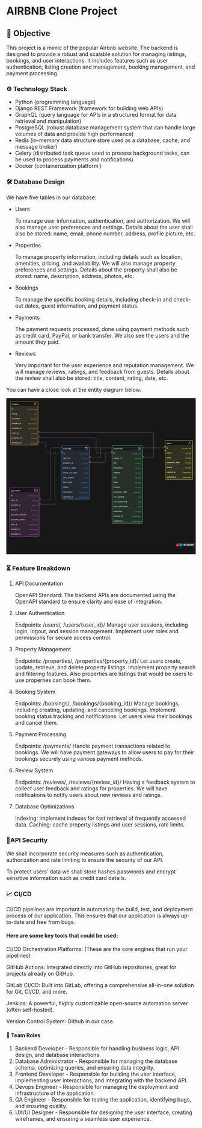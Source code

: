 # AIRBNB Clone Project

## 🚀 Objective

This project is a mimic of the popular Airbnb website. The backend is designed to provide a robust and scalable solution for managing listings, bookings, and user interactions. It includes features such as user authentication, listing creation and management, booking management, and payment processing.

### ⚙️ Technology Stack

- Python (programming language)
- Django REST Framework (framework for building web APIs)
- GraphQL (query language for APIs in a structured format for data retrieval and manipulation)
- PostgreSQL (robust database management system that can handle large volumes of data and provide high performance)
- Redis (in-memory data structure store used as a database, cache, and message broker)
- Celery (distributed task queue used to process background tasks, can be used to process payments and notifications)
- Docker (containerization platform )

### 🛠️ Database Design

We have five tables in our database:

- Users

  To manage user information, authentication, and authorization. We will also manage user preferences and settings. Details about the user shall also be stored: name, email, phone number, address, profile picture, etc.

- Properties

  To manage property information, including details such as location, amenities, pricing, and availability. We will also manage property preferences and settings. Details about the property shall also be stored: name, description, address, photos, etc.

- Bookings

  To manage the specific booking details, including check-in and check-out dates, guest information, and payment status.

- Payments

  The payment requests processed, done using payment methods such as credit card, PayPal, or bank transfer. We also see the users and the amount they paid.

- Reviews

  Very important for the user experience and reputation management. We will manage reviews, ratings, and feedback from guests. Details about the review shall also be stored: title, content, rating, date, etc.

You can have a close look at the entity diagram below:

![Entity Diagram](./docs/images/database-entity.png)

### ⏳ Feature Breakdown

1. API Documentation

   OpenAPI Standard: The backend APIs are documented using the OpenAPI standard to ensure clarity and ease of integration.

2. User Authentication

   Endpoints: /users/, /users/{user_id}/
   Manage user sessions, including login, logout, and session management. Implement user roles and permissions for secure access control.

3. Property Management

   Endpoints: /properties/, /properties/{property_id}/
   Let users create, update, retrieve, and delete property listings. Implement property search and filtering features. Also properties are listings that would be users to use properties can book them.

4. Booking System

   Endpoints: /bookings/, /bookings/{booking_id}/
   Manage bookings, including creating, updating, and canceling bookings. Implement booking status tracking and notifications. Let users view their bookings and cancel them.

5. Payment Processing

   Endpoints: /payments/
   Handle payment transactions related to bookings. We will have payment gateways to allow users to pay for their bookings securely using various payment methods.

6. Review System

   Endpoints: /reviews/, /reviews/{review_id}/
   Having a feedback system to collect user feedback and ratings for properties. We will have notifications to notify users about new reviews and ratings.

7. Database Optimizations

   Indexing: Implement indexes for fast retrieval of frequently accessed data.
   Caching: cache property listings and user sessions, rate limits.

### 🔐API Security

We shall incorporate security measures such as authentication, authorization and rate limiting to ensure the security of our API.

To protect users' data we shall store hashes passwords and encrypt sensitive information such as credit card details.

### 📈 CI/CD

CI/CD pipelines are important in automating the build, test, and deployment process of our application. This ensures that our application is always up-to-date and free from bugs.

#### Here are some key tools that could be used:

CI/CD Orchestration Platforms: (These are the core engines that run your pipelines)

GitHub Actions: Integrated directly into GitHub repositories, great for projects already on GitHub.

GitLab CI/CD: Built into GitLab, offering a comprehensive all-in-one solution for Git, CI/CD, and more.

Jenkins: A powerful, highly customizable open-source automation server (often self-hosted).

Version Control System: Github in our case.

#### 💯 Team Roles

1. Backend Developer - Responsible for handling business logic, API design, and database interactions.
2. Database Administrator - Responsible for managing the database schema, optimizing queries, and ensuring data integrity.
3. Frontend Developer - Responsible for building the user interface, implementing user interactions, and integrating with the backend API.
4. Devops Engineer - Responsible for managing the deployment and infrastructure of the application.
5. QA Engineer - Responsible for testing the application, identifying bugs, and ensuring quality.
6. UX/UI Designer - Responsible for designing the user interface, creating wireframes, and ensuring a seamless user experience.
